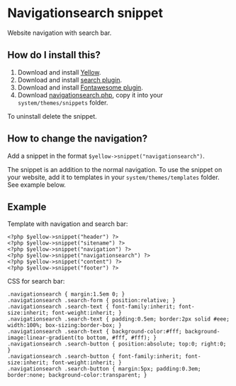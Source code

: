 Navigationsearch snippet
========================
Website navigation with search bar.

How do I install this?
----------------------
1. Download and install [Yellow](https://github.com/datenstrom/yellow/).  
2. Download and install [search plugin](https://github.com/datenstrom/yellow-extensions/blob/master/plugins/search/README.md).  
3. Download and install [Fontawesome plugin](https://github.com/datenstrom/yellow-extensions/blob/master/plugins/fontawesome/README.md).  
4. Download [navigationsearch.php](navigationsearch.php?raw=true), copy it into your `system/themes/snippets` folder.  

To uninstall delete the snippet.

How to change the navigation?
-----------------------------
Add a snippet in the format `$yellow->snippet("navigationsearch")`.  

The snippet is an addition to the normal navigation. To use the snippet on your website, add it to templates in your `system/themes/templates` folder. See example below.

Example
-------
Template with navigation and search bar:

    <?php $yellow->snippet("header") ?>
    <?php $yellow->snippet("sitename") ?>
    <?php $yellow->snippet("navigation") ?>
    <?php $yellow->snippet("navigationsearch") ?>
    <?php $yellow->snippet("content") ?>
    <?php $yellow->snippet("footer") ?>

CSS for search bar:

    .navigationsearch { margin:1.5em 0; }
    .navigationsearch .search-form { position:relative; }
    .navigationsearch .search-text { font-family:inherit; font-size:inherit; font-weight:inherit; }
    .navigationsearch .search-text { padding:0.5em; border:2px solid #eee; width:100%; box-sizing:border-box; }
    .navigationsearch .search-text { background-color:#fff; background-image:linear-gradient(to bottom, #fff, #fff); }
    .navigationsearch .search-button { position:absolute; top:0; right:0; }
    .navigationsearch .search-button { font-family:inherit; font-size:inherit; font-weight:inherit; }
    .navigationsearch .search-button { margin:5px; padding:0.3em; border:none; background-color:transparent; }
